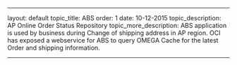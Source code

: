 ﻿---

layout: default
topic_title: ABS
order: 1
date: 10-12-2015
topic_description:   AP Online Order Status Repository 
topic_more_description: ABS application is used by business during Change of shipping address in AP region. OCI has exposed a webservice for ABS to query OMEGA Cache for the latest Order and shipping information.


---